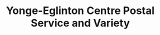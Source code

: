 ---
title: "Yonge-Eglinton Centre Postal Service and Variety"
url: /toronto/yonge-eglinton-centre-postal-service-and-variety/
shop: convenience
---